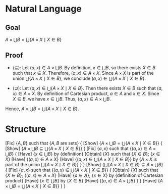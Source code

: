 # Natural Language

## Goal

$A \times \bigcup B = \bigcup \{A \times X \mid X \in B\}$

## Proof

  - ($\subseteq$): Let $(a, x) \in A \times \bigcup B$. By definition, $x \in \bigcup B$, so there exists $X \in B$ such that $x \in X$. Therefore, $(a, x) \in A \times X$. Since $A \times X$ is part of the union $\bigcup \{A \times X \mid X \in B\}$, we conclude $(a, x) \in \bigcup \{A \times X \mid X \in B\}$.

  - ($\supseteq$): Let $(a, x) \in \bigcup \{A \times X \mid X \in B\}$. Then there exists $X \in B$ such that $(a, x) \in A \times X$. By definition of Cartesian product, $a \in A$ and $x \in X$. Since $X \in B$, we have $x \in \bigcup B$. Thus, $(a, x) \in A \times \bigcup B$.

Hence, $A \times \bigcup B = \bigcup \{A \times X \mid X \in B\}$.

# Structure

[Fix] {$A,B$} such that {$A,B$ are sets}
{
	[Show] {$A \times \bigcup B = \bigcup \{A \times X \mid X \in B\}$}
	{
		[Show] {$A \times \bigcup B \subseteq \bigcup \{A \times X \mid X \in B\}$}
		{
			[Fix] {$a,x$} such that {$(a, x) \in A \times \bigcup B$}
			{
				[Have] {$x \in \bigcup B$} by {definition}
				[Obtain] {$X$} such that {$X \in B$}; {$x \in X$}
				[Have] {$(a, x) \in A \times X$}
				[Have] {$(a, x) \in \bigcup \{A \times X \mid X \in B\}$} by {$A \times X$ is part of the union $\bigcup \{A \times X \mid X \in B\}$}
			}
		}
		[Show] {$\bigcup \{A \times X \mid X \in B\} \subseteq A \times \bigcup B$}
		{
			[Fix] {$a, x$} such that {$(a, x) \in \bigcup \{A \times X \mid X \in B\}$}
			{
				[Obtain] {$X$} such that {$X \in B$}; {$(a, x) \in A \times X$}
				[Have] {$a \in A$}; {$x \in X$} by {definition of Cartesian product}
				[Have] {$x \in \bigcup B$} by {$X \in B$}
				[Have] {$(a, x) \in A \times \bigcup B$}
			}
		}
		[Have] {$A \times \bigcup B = \bigcup \{A \times X \mid X \in B\}$}
	}
}